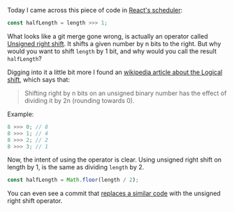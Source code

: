 Today I came across this piece of code in [React's scheduler](https://github.com/facebook/react/blob/master/packages/scheduler/src/SchedulerMinHeap.js#L59):

```js
const halfLength = length >>> 1;
```

What looks like a git merge gone wrong, is actually an operator called [Unsigned right shift](https://developer.mozilla.org/en-US/docs/Web/JavaScript/Reference/Operators/Unsigned_right_shift).
It shifts a given number by n bits to the right. But why would you want to shift `length` by 1 bit, and why would you call the result `halfLength`?

Digging into it a little bit more I found an [wikipedia article about the Logical shift](https://en.wikipedia.org/wiki/Logical_shift#:~:text=Shifting%20right%20by%20n%20bits), which says that:

> Shifting right by n bits on an unsigned binary number has the effect of dividing it by 2n (rounding towards 0).

Example:

```js
8 >>> 0; // 8
8 >>> 1; // 4
8 >>> 2; // 2
8 >>> 3; // 1
```

Now, the intent of using the operator is clear. Using unsigned right shift on length by 1, is the same as dividing `length` by 2.

```js
const halfLength = Math.floor(length / 2);
```

You can even see a commit that [replaces a similar code](https://github.com/facebook/react/commit/7309c5f93469266729578f1d0e0d273604b45da4#diff-56e2daa600b00c7aeb1895db77b69de74aa873ccf3afa481d3bb0e9b62e1caa3) with the unsigned right shift operator.
